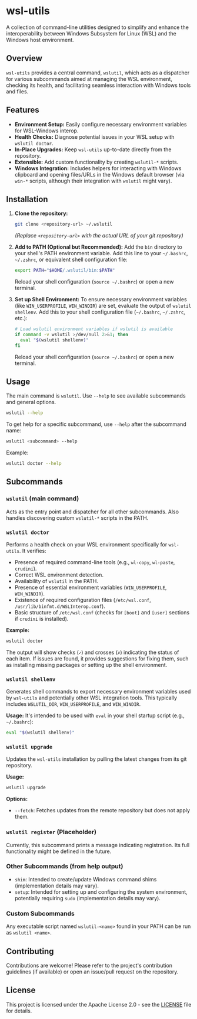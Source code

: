 # wsl-utils

A collection of command-line utilities designed to simplify and enhance the interoperability between Windows Subsystem for Linux (WSL) and the Windows host environment.

## Overview

`wsl-utils` provides a central command, `wslutil`, which acts as a dispatcher for various subcommands aimed at managing the WSL environment, checking its health, and facilitating seamless interaction with Windows tools and files.

## Features

* **Environment Setup:** Easily configure necessary environment variables for WSL-Windows interop.
* **Health Checks:** Diagnose potential issues in your WSL setup with `wslutil doctor`.
* **In-Place Upgrades:** Keep `wsl-utils` up-to-date directly from the repository.
* **Extensible:** Add custom functionality by creating `wslutil-*` scripts.
* **Windows Integration:** Includes helpers for interacting with Windows clipboard and opening files/URLs in the Windows default browser (via `win-*` scripts, although their integration with `wslutil` might vary).

## Installation

1. **Clone the repository:**

    ```bash
    git clone <repository-url> ~/.wslutil
    ```

    *(Replace `<repository-url>` with the actual URL of your git repository)*

2. **Add to PATH (Optional but Recommended):**
    Add the `bin` directory to your shell's PATH environment variable. Add this line to your `~/.bashrc`, `~/.zshrc`, or equivalent shell configuration file:

    ```bash
    export PATH="$HOME/.wslutil/bin:$PATH"
    ```

    Reload your shell configuration (`source ~/.bashrc`) or open a new terminal.

3. **Set up Shell Environment:**
    To ensure necessary environment variables (like `WIN_USERPROFILE`, `WIN_WINDIR`) are set, evaluate the output of `wslutil shellenv`. Add this to your shell configuration file (`~/.bashrc`, `~/.zshrc`, etc.):

    ```bash
    # Load wslutil environment variables if wslutil is available
    if command -v wslutil >/dev/null 2>&1; then
      eval "$(wslutil shellenv)"
    fi
    ```

    Reload your shell configuration (`source ~/.bashrc`) or open a new terminal.

## Usage

The main command is `wslutil`. Use `--help` to see available subcommands and general options.

```bash
wslutil --help
```

To get help for a specific subcommand, use `--help` after the subcommand name:

```bash
wslutil <subcommand> --help
```

Example:

```bash
wslutil doctor --help
```

## Subcommands

### `wslutil` (main command)

Acts as the entry point and dispatcher for all other subcommands. Also handles discovering custom `wslutil-*` scripts in the PATH.

### `wslutil doctor`

Performs a health check on your WSL environment specifically for `wsl-utils`. It verifies:

* Presence of required command-line tools (e.g., `wl-copy`, `wl-paste`, `crudini`).
* Correct WSL environment detection.
* Availability of `wslutil` in the PATH.
* Presence of essential environment variables (`WIN_USERPROFILE`, `WIN_WINDIR`).
* Existence of required configuration files (`/etc/wsl.conf`, `/usr/lib/binfmt.d/WSLInterop.conf`).
* Basic structure of `/etc/wsl.conf` (checks for `[boot]` and `[user]` sections if `crudini` is installed).

**Example:**

```bash
wslutil doctor
```

The output will show checks (`✓`) and crosses (`✗`) indicating the status of each item. If issues are found, it provides suggestions for fixing them, such as installing missing packages or setting up the shell environment.

### `wslutil shellenv`

Generates shell commands to export necessary environment variables used by `wsl-utils` and potentially other WSL integration tools. This typically includes `WSLUTIL_DIR`, `WIN_USERPROFILE`, and `WIN_WINDIR`.

**Usage:**
It's intended to be used with `eval` in your shell startup script (e.g., `~/.bashrc`):

```bash
eval "$(wslutil shellenv)"
```

### `wslutil upgrade`

Updates the `wsl-utils` installation by pulling the latest changes from its git repository.

**Usage:**

```bash
wslutil upgrade
```

**Options:**

* `--fetch`: Fetches updates from the remote repository but does not apply them.

### `wslutil register` (Placeholder)

Currently, this subcommand prints a message indicating registration. Its full functionality might be defined in the future.

### Other Subcommands (from help output)

* `shim`: Intended to create/update Windows command shims (implementation details may vary).
* `setup`: Intended for setting up and configuring the system environment, potentially requiring `sudo` (implementation details may vary).

### Custom Subcommands

Any executable script named `wslutil-<name>` found in your PATH can be run as `wslutil <name>`.

## Contributing

Contributions are welcome! Please refer to the project's contribution guidelines (if available) or open an issue/pull request on the repository.

## License

This project is licensed under the Apache License 2.0 - see the [LICENSE](LICENSE) file for details.
